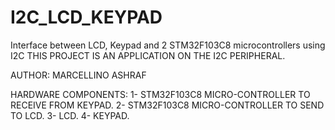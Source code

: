 # I2C_LCD_KEYPAD
Interface between LCD, Keypad and 2 STM32F103C8 microcontrollers using I2C
THIS PROJECT IS AN APPLICATION ON THE I2C PERIPHERAL.

AUTHOR: MARCELLINO ASHRAF

HARDWARE COMPONENTS:
1- STM32F103C8 MICRO-CONTROLLER TO RECEIVE FROM KEYPAD.
2- STM32F103C8 MICRO-CONTROLLER TO SEND TO LCD.
3- LCD.
4- KEYPAD.
